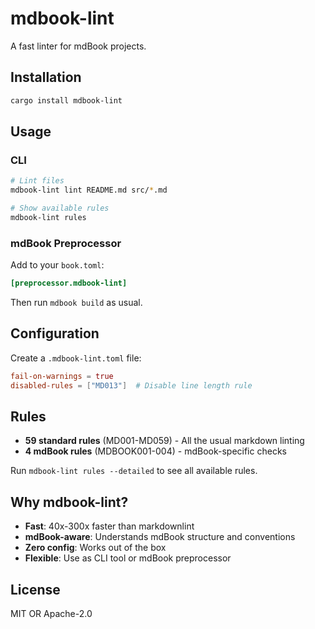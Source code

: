 # mdbook-lint

A fast linter for mdBook projects.

## Installation

```bash
cargo install mdbook-lint
```

## Usage

### CLI

```bash
# Lint files
mdbook-lint lint README.md src/*.md

# Show available rules
mdbook-lint rules
```

### mdBook Preprocessor

Add to your `book.toml`:

```toml
[preprocessor.mdbook-lint]
```

Then run `mdbook build` as usual.

## Configuration

Create a `.mdbook-lint.toml` file:

```toml
fail-on-warnings = true
disabled-rules = ["MD013"]  # Disable line length rule
```

## Rules

- **59 standard rules** (MD001-MD059) - All the usual markdown linting
- **4 mdBook rules** (MDBOOK001-004) - mdBook-specific checks

Run `mdbook-lint rules --detailed` to see all available rules.

## Why mdbook-lint?

- **Fast**: 40x-300x faster than markdownlint
- **mdBook-aware**: Understands mdBook structure and conventions
- **Zero config**: Works out of the box
- **Flexible**: Use as CLI tool or mdBook preprocessor

## License

MIT OR Apache-2.0
